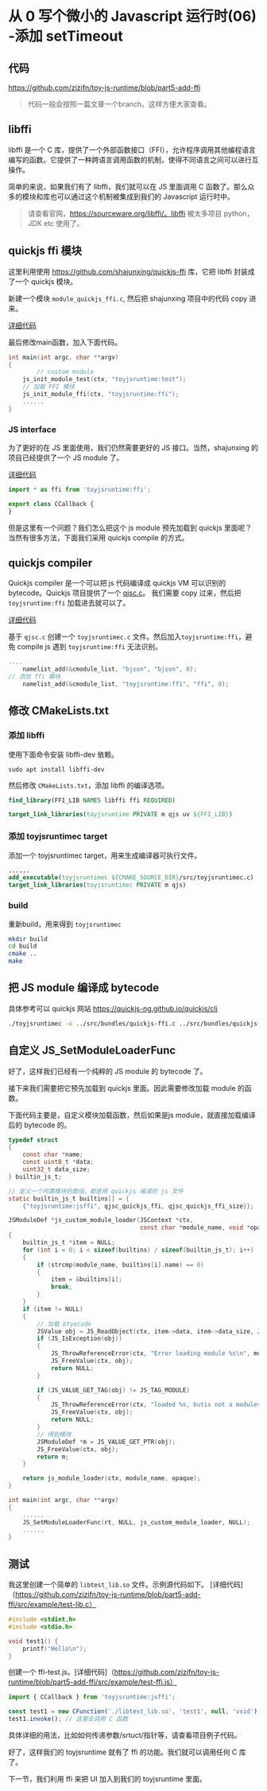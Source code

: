 # 从 0 写个微小的 Javascript 运行时(06) -添加 setTimeout

## 代码

https://github.com/zizifn/toy-js-runtime/blob/part5-add-ffi

> 代码一般会按照一篇文章一个branch。这样方便大家查看。

## libffi

libffi 是一个 C 库，提供了一个外部函数接口（FFI），允许程序调用其他编程语言编写的函数。它提供了一种跨语言调用函数的机制，使得不同语言之间可以进行互操作。

简单的来说，如果我们有了 libffi，我们就可以在 JS 里面调用 C 函数了。那么众多的模块和库也可以通过这个机制被集成到我们的 Javascript 运行时中。

> 请查看官网，https://sourceware.org/libffi/。libffi 被太多项目 python， JDK etc 使用了。


## quickjs ffi 模块

这里利用使用 https://github.com/shajunxing/quickjs-ffi 库，它把 libffi 封装成了一个 quickjs 模块。

新建一个模块 `module_quickjs_ffi.c`, 然后把 shajunxing 项目中的代码 copy 进来。

[详细代码](https://github.com/zizifn/toy-js-runtime/blob/part5-add-ffi/src/module_quickjs_ffi.c
)

最后修改main函数，加入下面代码。
``` c
int main(int argc, char **argv)
{
        // custom module
    js_init_module_test(ctx, "toyjsruntime:test");
    // 加载 FFI 模块
    js_init_module_ffi(ctx, "toyjsruntime:ffi");
    ......
}

```

### JS interface

为了更好的在 JS 里面使用，我们仍然需要更好的 JS 接口。当然，shajunxing 的项目已经提供了一个 JS module 了。

[详细代码](https://github.com/zizifn/toy-js-runtime/blob/part5-add-ffi/src/bundles/quickjs-ffi.js
)
``` javascript
import * as ffi from 'toyjsruntime:ffi';

export class CCallback {
}
```
但是这里有一个问题？我们怎么把这个 js module 预先加载到 quickjs 里面呢？当然有很多方法，下面我们采用 quickjs compile 的方式。

## quickjs compiler

Quickjs compiler 是一个可以把 js 代码编译成 quickjs VM 可以识别的 bytecode。Quickjs 项目提供了一个 [qjsc.c](https://github.com/quickjs-ng/quickjs/blob/master/qjsc.c)。 我们需要 copy 过来，然后把 `toyjsruntime:ffi` 加载进去就可以了。

[详细代码](https://github.com/zizifn/toy-js-runtime/blob/part5-add-ffi/src/toyjsruntimec.c
)

基于 `qjsc.c` 创建一个 `toyjsruntimec.c` 文件。然后加入`toyjsruntime:ffi`，避免 compile js 遇到 `toyjsruntime:ffi` 无法识别。

``` c
....
    namelist_add(&cmodule_list, "bjson", "bjson", 0);
// 添加 ffi 模块
    namelist_add(&cmodule_list, "toyjsruntime:ffi", "ffi", 0);

```
## 修改 CMakeLists.txt

### 添加 libffi

使用下面命令安装 libffi-dev 依赖。
``` shell
sudo apt install libffi-dev
```

然后修改 `CMakeLists.txt`，添加 libffi 的编译选项。

``` cmake
find_library(FFI_LIB NAMES libffi ffi REQUIRED)

target_link_libraries(toyjsruntime PRIVATE m qjs uv ${FFI_LIB})

```

### 添加 toyjsruntimec target

添加一个 toyjsruntimec target，用来生成编译器可执行文件。

``` cmake
......
add_executable(toyjsruntimec ${CMAKE_SOURCE_DIR}/src/toyjsruntimec.c)
target_link_libraries(toyjsruntimec PRIVATE m qjs)

```

### build

重新build，用来得到 `toyjsruntimec`

```bash
mkdir build
cd build
cmake ..
make
```

## 把 JS module 编译成 bytecode
 
具体参考可以 quickjs 网站 https://quickjs-ng.github.io/quickjs/cli

``` bash
./toyjsruntimec -o ../src/bundles/quickjs-ffi.c ../src/bundles/quickjs-ffi.js
```

## 自定义 JS_SetModuleLoaderFunc

好了，这样我们已经有一个纯粹的 JS module 的 bytecode 了。

接下来我们需要把它预先加载到 quickjs 里面。因此需要修改加载 module 的函数。

下面代码主要是，自定义模块加载函数，然后如果是js module，就直接加载编译后的 bytecode 的。

``` c
typedef struct
{
    const char *name;
    const uint8_t *data;
    uint32_t data_size;
} builtin_js_t;

// 定义一个内置模块的数组，都是用 quickjs 编译的 js 文件
static builtin_js_t builtins[] = {
    {"toyjsruntime:jsffi", qjsc_quickjs_ffi, qjsc_quickjs_ffi_size}};

JSModuleDef *js_custom_module_loader(JSContext *ctx,
                                     const char *module_name, void *opaque)
{
    builtin_js_t *item = NULL;
    for (int i = 0; i < sizeof(builtins) / sizeof(builtin_js_t); i++)
    {
        if (strcmp(module_name, builtins[i].name) == 0)
        {
            item = &builtins[i];
            break;
        }
    }
    if (item != NULL)
    {
        // 加载 btyecode
        JSValue obj = JS_ReadObject(ctx, item->data, item->data_size, JS_READ_OBJ_BYTECODE);
        if (JS_IsException(obj))
        {
            JS_ThrowReferenceError(ctx, "Error loading module %s\n", module_name);
            JS_FreeValue(ctx, obj);
            return NULL;
        }

        if (JS_VALUE_GET_TAG(obj) != JS_TAG_MODULE)
        {
            JS_ThrowReferenceError(ctx, "loaded %s, butis not a modules\n", module_name);
            JS_FreeValue(ctx, obj);
            return NULL;
        }
        // 得到模块
        JSModuleDef *m = JS_VALUE_GET_PTR(obj);
        JS_FreeValue(ctx, obj);
        return m;
    }

    return js_module_loader(ctx, module_name, opaque);
}

int main(int argc, char **argv)
{
    ......
    JS_SetModuleLoaderFunc(rt, NULL, js_custom_module_loader, NULL);
    ......
}
```

## 测试

我这里创建一个简单的 `libtest_lib.so` 文件。示例源代码如下。
[详细代码]（https://github.com/zizifn/toy-js-runtime/blob/part5-add-ffi/src/example/test-lib.c）

``` c
#include <stdint.h>
#include <stdio.h>

void test1() {
    printf("Hello\n");
}
```

创建一个 ffi-test.js。[详细代码]（https://github.com/zizifn/toy-js-runtime/blob/part5-add-ffi/src/example/test-ffi.js）

``` javascript
import { CCallback } from 'toyjsruntime:jsffi';

const test1 = new CFunction('./libtest_lib.so', 'test1', null, 'void');
test1.invoke(); // 这里会调用 C 函数
```

具体详细的用法，比如如何传递参数/srtuct/指针等，请查看项目例子代码。

好了，这样我们的 toyjsruntime 就有了 ffi 的功能。我们就可以调用任何 C 库了。

下一节，我们利用 ffi 来把 UI 加入到我们的 toyjsruntime 里面。